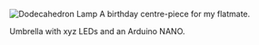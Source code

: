 ![Dodecahedron Lamp](../static/images/umbrella-lg-preview.png "A lamp")
A birthday centre-piece for my flatmate.

Umbrella with xyz LEDs and an Arduino NANO.

